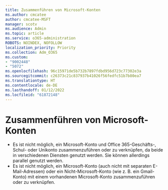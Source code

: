 ```yaml
---
title: Zusammenführen von Microsoft-Konten
ms.author: cmcatee
author: cmcatee-MSFT
manager: scotv
ms.audience: Admin
ms.topic: article
ms.service: o365-administration
ROBOTS: NOINDEX, NOFOLLOW
localization_priority: Priority
ms.collection: Adm_O365
ms.custom:
- "9002448"
- "5072"
ms.openlocfilehash: 96c15971de5b732b7897fdbd956d723c77302e3a
ms.sourcegitcommit: c26373c21c837937b41026f56fedfc51b7b80ea7
ms.translationtype: HT
ms.contentlocale: de-DE
ms.lasthandoff: 01/12/2022
ms.locfileid: "61872148"
---
```

# <a name="merge-microsoft-accounts"></a>Zusammenführen von Microsoft-Konten

- Es ist nicht möglich, ein Microsoft-Konto und Office 365-Geschäfts-, Schul- oder Unikonto zusammenzuführen oder zu verknüpfen, da beide in verschiedenen Diensten genutzt werden. Sie können allerdings parallel genutzt werden.
- Es ist nicht möglich, ein Microsoft-Konto (auch nicht mit separaten E-Mail-Adressen) oder ein Nicht-Microsoft-Konto (wie z. B. ein Gmail-Konto) mit einem vorhandenen Microsoft-Konto zusammenzuführen oder zu verknüpfen.
